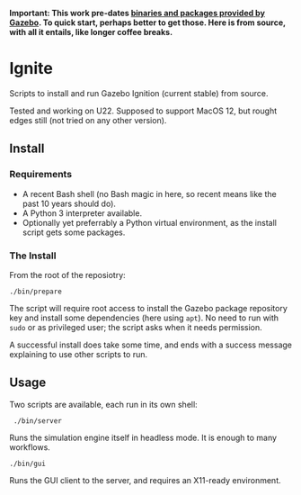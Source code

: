 **Important: This work pre-dates [binaries and packages provided by Gazebo](https://gazebosim.org/docs/all/getstarted). To quick start, perhaps better to get those. Here is from source, with all it entails, like longer coffee breaks.**

# Ignite

Scripts to install and run Gazebo Ignition (current stable) from source.

Tested and working on U22. Supposed to support MacOS 12, but rought edges still (not tried on any other version).

## Install

### Requirements

* A recent Bash shell (no Bash magic in here, so recent means like the past 10 years should do).
* A Python 3 interpreter available.
* Optionally yet preferrably a Python virtual environment, as the install script gets some packages.

### The Install

From the root of the reposiotry:

    ./bin/prepare

 The script will require root access to install the Gazebo package repository key and install some dependencies (here using `apt`). No need to run with `sudo` or as privileged user; the script asks when it needs permission.
 
 A successful install does take some time, and ends with a success message explaining to use other scripts to run.
 
 ## Usage
 
 Two scripts are available, each run in its own shell:
 
     ./bin/server

Runs the simulation engine itself in headless mode. It is enough to many workflows.

    ./bin/gui

Runs the GUI client to the server, and requires an X11-ready environment.
